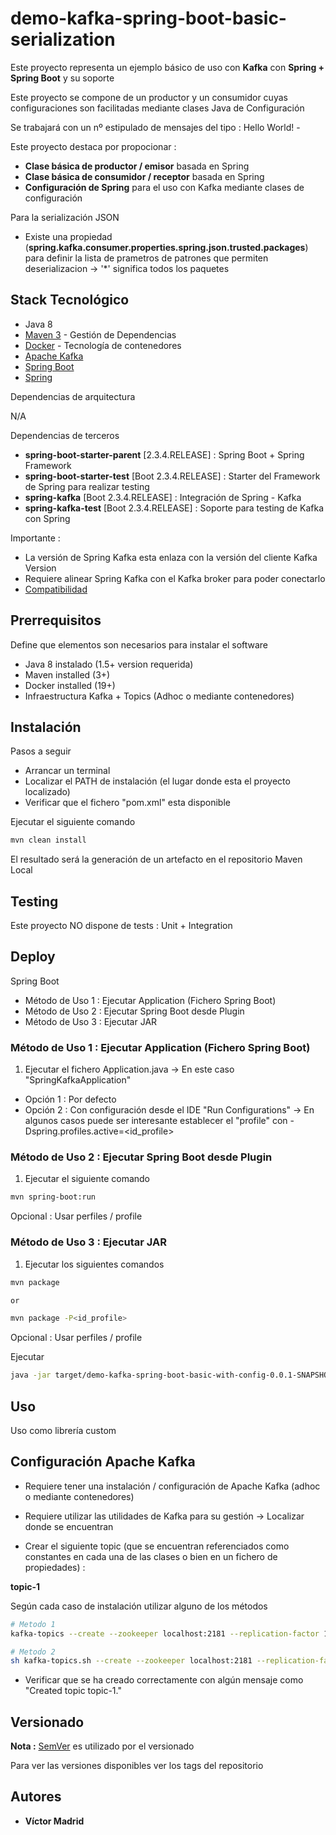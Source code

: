 # demo-kafka-spring-boot-basic-serialization

Este proyecto representa un ejemplo básico de uso con **Kafka** con **Spring + Spring Boot** y su soporte




Este proyecto se compone de un productor y un consumidor cuyas configuraciones son facilitadas mediante clases Java de Configuración

Se trabajará con un nº estipulado de mensajes del tipo : Hello World! <ID> - <FECHA>


Este proyecto destaca por propocionar :

* **Clase básica de productor / emisor** basada en Spring
* **Clase básica de consumidor / receptor** basada en Spring
* **Configuración de Spring** para el uso con Kafka mediante clases de configuración


Para la serialización JSON

* Existe una propiedad (**spring.kafka.consumer.properties.spring.json.trusted.packages**) para definir la lista de prametros de patrones que permiten deserializacion -> '*' significa todos los paquetes





## Stack Tecnológico

* Java 8
* [Maven 3](https://maven.apache.org/) - Gestión de Dependencias
* [Docker](https://www.docker.com/) - Tecnología de contenedores
* [Apache Kafka ](https://kafka.apache.org/)
* [Spring Boot](https://spring.io/projects/spring-boot)
* [Spring](https://spring.io)

Dependencias de arquitectura

N/A

Dependencias de terceros

* **spring-boot-starter-parent** [2.3.4.RELEASE] : Spring Boot + Spring Framework 
* **spring-boot-starter-test** [Boot 2.3.4.RELEASE] : Starter del Framework de Spring para realizar testing
* **spring-kafka** [Boot 2.3.4.RELEASE] : Integración de Spring - Kafka
* **spring-kafka-test** [Boot 2.3.4.RELEASE] : Soporte para testing de Kafka con Spring




Importante :

* La versión de Spring Kafka esta enlaza con la versión del cliente Kafka Version 
* Requiere alinear Spring Kafka con el Kafka broker para poder conectarlo
* [Compatibilidad](https://spring.io/projects/spring-kafka#kafka-client-compatibility)





## Prerrequisitos

Define que elementos son necesarios para instalar el software

* Java 8 instalado (1.5+ version requerida)
* Maven installed  (3+)
* Docker installed (19+)
* Infraestructura Kafka + Topics (Adhoc o mediante contenedores)





## Instalación

Pasos a seguir

* Arrancar un terminal
* Localizar el PATH de instalación (el lugar donde esta el proyecto localizado)
* Verificar que el fichero "pom.xml" esta disponible

Ejecutar el siguiente comando

```bash
mvn clean install
```

El resultado será la generación de un artefacto en el repositorio Maven Local






## Testing

Este proyecto NO dispone de tests  : Unit + Integration





## Deploy

Spring Boot

* Método de Uso 1 : Ejecutar Application (Fichero Spring Boot)
* Método de Uso 2 : Ejecutar Spring Boot desde Plugin
* Método de Uso 3 : Ejecutar JAR



### Método de Uso 1 : Ejecutar Application (Fichero Spring Boot)

1. Ejecutar el fichero Application.java -> En este caso "SpringKafkaApplication"

* Opción 1 : Por defecto
* Opción 2 : Con configuración desde el IDE "Run Configurations" -> En algunos casos puede ser interesante establecer el "profile" con -Dspring.profiles.active=<id_profile>



### Método de Uso 2 : Ejecutar Spring Boot desde Plugin

1. Ejecutar el siguiente comando

```bash
mvn spring-boot:run
```

Opcional : Usar perfiles / profile



### Método de Uso 3 : Ejecutar JAR


1. Ejecutar los siguientes comandos

```bash
mvn package

or

mvn package -P<id_profile>
```

Opcional : Usar perfiles / profile

Ejecutar

```bash
java -jar target/demo-kafka-spring-boot-basic-with-config-0.0.1-SNAPSHOT.jar
```





## Uso

Uso como librería custom



## Configuración Apache Kafka 

* Requiere tener una instalación / configuración de Apache Kafka (adhoc o mediante contenedores)

* Requiere utilizar las utilidades de Kafka para su gestión -> Localizar donde se encuentran

* Crear el siguiente topic (que se encuentran referenciados como constantes en cada una de las clases o bien en un fichero de propiedades) :


**topic-1**

Según cada caso de instalación utilizar alguno de los métodos

```bash
# Metodo 1
kafka-topics --create --zookeeper localhost:2181 --replication-factor 1 --partitions 1 --topic topic-1

# Metodo 2
sh kafka-topics.sh --create --zookeeper localhost:2181 --replication-factor 1 --partitions 1 --topic topic-1
```

* Verificar que se ha creado correctamente con algún mensaje como "Created topic topic-1."





## Versionado

**Nota :** [SemVer](http://semver.org/) es utilizado por el versionado

Para ver las versiones disponibles ver los tags del repositorio





## Autores

* **Víctor Madrid**
